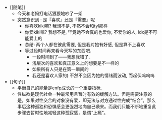 - [[随笔]]
	- 今天和老妈打电话狠狠地吵了一架
	- 突然意识到 : 是『喜欢』还是『需要』呢
		- 你喜欢kiki嘛? 我想不是, 不然不会和tyl那样
		- 你爱kiki嘛? 我想不是, 毕竟她不会真的也爱你, 不爱你的人, ldx是不可能爱上的
		- 总结: 两个人都在彼此需要, 但是我对她有好感, 但是算不上喜欢
		- 等过段时间再来看今天写的东西吧.
			- 一段时间到了——我想我错了.
			- 浅层次的喜欢和真正意义上的想要是不一样的
			- 如果所有人只是在第一瞬间的
			- 我还是喜欢人家的) 不然不会因为她的情绪而波动, 而起伏呜呜呜
- [[句子]]
	- 平衡自己的能量是enfp成长的一个重要指标.
	- 性纵欲是现代社会一种最常用且暂时有效的缓解方法。但是需要注意的是，如果对性交合的对象没有爱，即无法与对方通过性完成“结合”，那么事后这种孤独和恐惧感会更强烈地向自己袭来。而我们只能不断地重复此步骤去暂时性地减轻这种孤寂感，是谓“上瘾”。